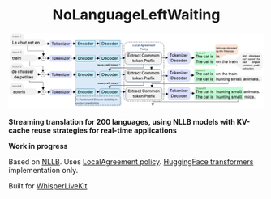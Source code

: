 <h1 align="center">NoLanguageLeftWaiting</h1>

<p align="center">
<img src="architecture_NLLW.png"width="730">
</p>

**Streaming translation for 200 languages, using NLLB models with KV-cache reuse strategies for real-time applications**

**Work in progress**

Based on [NLLB](https://arxiv.org/abs/2207.04672). Uses [LocalAgreement policy](https://www.isca-archive.org/interspeech_2020/liu20s_interspeech.pdf). [HuggingFace transformers](https://huggingface.co/docs/transformers/model_doc/auto#transformers.AutoModelForSeq2SeqLM) implementation only.

Built for [WhisperLiveKit](https://github.com/QuentinFuxa/WhisperLiveKit)
